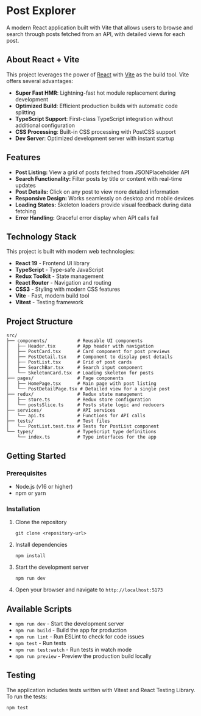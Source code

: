 # Post Explorer

A modern React application built with Vite that allows users to browse and search through posts fetched from an API, with detailed views for each post.

## About React + Vite

This project leverages the power of [React](https://react.dev/) with [Vite](https://vitejs.dev/) as the build tool. Vite offers several advantages:

- **Super Fast HMR**: Lightning-fast hot module replacement during development
- **Optimized Build**: Efficient production builds with automatic code splitting
- **TypeScript Support**: First-class TypeScript integration without additional configuration
- **CSS Processing**: Built-in CSS processing with PostCSS support
- **Dev Server**: Optimized development server with instant startup

## Features

- **Post Listing:** View a grid of posts fetched from JSONPlaceholder API
- **Search Functionality:** Filter posts by title or content with real-time updates
- **Post Details:** Click on any post to view more detailed information
- **Responsive Design:** Works seamlessly on desktop and mobile devices
- **Loading States:** Skeleton loaders provide visual feedback during data fetching
- **Error Handling:** Graceful error display when API calls fail

## Technology Stack

This project is built with modern web technologies:

- **React 19** - Frontend UI library
- **TypeScript** - Type-safe JavaScript
- **Redux Toolkit** - State management
- **React Router** - Navigation and routing
- **CSS3** - Styling with modern CSS features
- **Vite** - Fast, modern build tool
- **Vitest** - Testing framework

## Project Structure

```
src/
├── components/           # Reusable UI components
│   ├── Header.tsx        # App header with navigation
│   ├── PostCard.tsx      # Card component for post previews
│   ├── PostDetail.tsx    # Component to display post details
│   ├── PostList.tsx      # Grid of post cards
│   ├── SearchBar.tsx     # Search input component
│   └── SkeletonCard.tsx  # Loading skeleton for posts
├── pages/                # Page components
│   ├── HomePage.tsx      # Main page with post listing
│   └── PostDetailPage.tsx # Detailed view for a single post
├── redux/                # Redux state management
│   ├── store.ts          # Redux store configuration
│   └── postsSlice.ts     # Posts state logic and reducers
├── services/             # API services
│   └── api.ts            # Functions for API calls
├── tests/                # Test files
│   └── PostList.test.tsx # Tests for PostList component
└── types/                # TypeScript type definitions
    └── index.ts          # Type interfaces for the app
```

## Getting Started

### Prerequisites

- Node.js (v16 or higher)
- npm or yarn

### Installation

1. Clone the repository

   ```
   git clone <repository-url>
   ```

2. Install dependencies

   ```
   npm install
   ```

3. Start the development server

   ```
   npm run dev
   ```

4. Open your browser and navigate to `http://localhost:5173`

## Available Scripts

- `npm run dev` - Start the development server
- `npm run build` - Build the app for production
- `npm run lint` - Run ESLint to check for code issues
- `npm test` - Run tests
- `npm run test:watch` - Run tests in watch mode
- `npm run preview` - Preview the production build locally

## Testing

The application includes tests written with Vitest and React Testing Library. To run the tests:

```
npm test
```
